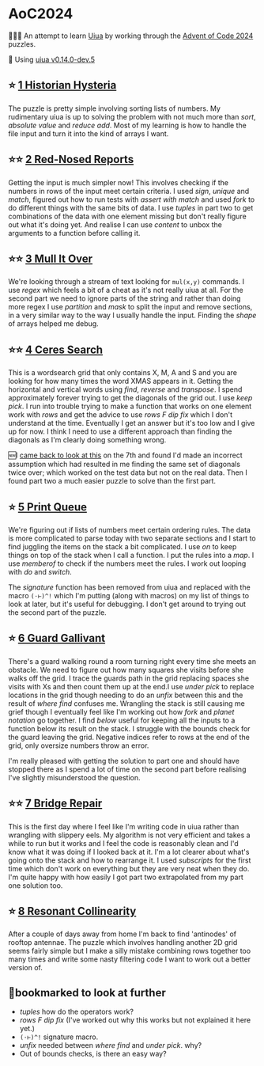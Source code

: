 # AoC2024

👩🏻‍💻 An attempt to learn [Uiua](https://www.uiua.org/) by working through the [Advent of Code 2024](https://adventofcode.com/2024) puzzles.

📀 Using [uiua v0.14.0-dev.5 ](https://github.com/uiua-lang/uiua#90b11407)

## ⭐️ [1 Historian Hysteria](day1)

The puzzle is pretty simple involving sorting lists of numbers. My rudimentary uiua is up to solving the problem with not much more than *sort*, *absolute value* and *reduce add*.  Most of my learning is how to handle the file input and turn it into the kind of arrays I want.

## ⭐️⭐️ [2 Red-Nosed Reports](day2)

Getting the input is much simpler now! This involves checking if the numbers in rows of the input meet certain criteria. I used *sign*, *unique* and *match*, figured out how to run tests with *assert with match* and used *fork* to do different things with the same bits of data. I use *tuples* in part two to get combinations of the data with one element missing but don't really figure out what it's doing yet. And realise I can use *content* to unbox the arguments to a function before calling it.

## ⭐️⭐️ [3 Mull It Over](day3)
We're looking through a stream of text looking for `mul(x,y)` commands. I use *regex* which feels a bit of a cheat as it's not really uiua at all. For the second part we need to ignore parts of the string and rather than doing more regex I use *partition* and *mask* to split the input and remove sections, in a very similar way to the way I usually handle the input. Finding the *shape* of arrays helped me debug.

## ⭐️⭐️ [4 Ceres Search](day4)
This is a wordsearch grid that only contains X, M, A and S and you are looking for how many times the word XMAS appears in it. Getting the horizontal and vertical words using *find*, *reverse* and *transpose*. I spend approximately forever trying to get the diagonals of the grid out. I use *keep* *pick*. I run into trouble trying to make a function that works on one element work with *rows* and get the advice to use *rows F dip fix* which I don't understand at the time. Eventually I get an answer but it's too low and I give up for now. I think I need to use a different approach than finding the diagonals as I'm clearly doing something wrong.

🆕I [came back to look at this](day4/redux.md) on the 7th and found I'd made an incorrect assumption which had resulted in me finding the same set of diagonals twice over; which worked on the test data but not on the real data. Then I found part two a much easier puzzle to solve than the first part.

## ⭐️ [5 Print Queue](day5)
We're figuring out if lists of numbers meet certain ordering rules. The data is more complicated to parse today with two separate sections and I start to find juggling the items on the stack a bit complicated. I use *on* to keep things on top of the stack when I call a function. I put the rules into a *map*.  I use *memberof* to check if the numbers meet the rules. I work out looping with *do* and *switch*.

The *signature* function has been removed from uiua and replaced with the macro `(⋅⊢)^!` which I'm putting (along with macros) on my list of things to look at later, but it's useful for debugging. I don't get around to trying out the second part of the puzzle.

## ⭐️ [6 Guard Gallivant](day6)
There's a guard walking round a room turning right every time she meets an obstacle. We need to figure out how many squares she visits before she walks off the grid. I trace the guards path in the grid replacing spaces she visits with Xs and then count them up at the end.I use *under pick* to replace locations in the grid though needing to do an *unfix* between this and the result of *where find* confuses me. Wrangling the stack is still causing me grief though I eventually feel like I'm working out how *fork* and *planet notation* go together.  I find *below* useful for keeping all the inputs to a function below its result on the stack. I struggle with the bounds check for the guard leaving the grid. Negative indices refer to rows at the end of the grid, only oversize numbers throw an error. 

I'm really pleased with getting the solution to part one and should have stopped there as I spend a lot of time on the second part before realising I've slightly misunderstood the question.

##  ⭐️⭐️ [7 Bridge Repair](day7)

This is the first day where I feel like I'm writing code in uiua rather than wrangling with slippery eels. My algorithm is not very efficient and takes a while to run but it works and I feel the code is reasonably clean and I'd know what it was doing if I looked back at it. I'm a lot clearer about what's going onto the stack and how to rearrange it. I used *subscripts* for the first time which don't work on everything but they are very neat when they do. I'm quite happy with how easily I got part two extrapolated from my part one solution too.

## ⭐️ [8 Resonant Collinearity](day8)

After a couple of days away from home I'm back to find 'antinodes' of rooftop antennae. The puzzle which involves handling another 2D grid seems fairly simple but I make a silly mistake combining rows together too many times and write some nasty filtering code I want to work out a better version of.


## 📑bookmarked to look at further
- *tuples* how do the operators work?
- *rows F dip fix* (I've worked out why this works but not explained it here yet.)
- `(⋅⊢)^!` signature macro.
- *unfix* needed between *where find* and *under pick*. why?
- Out of bounds checks, is there an easy way?